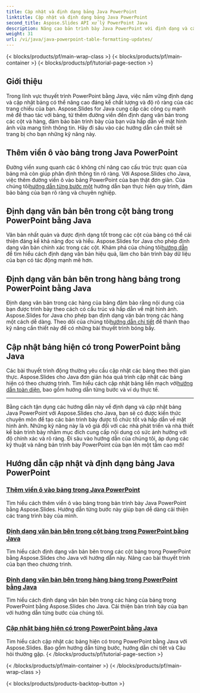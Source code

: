 ```yaml
---
title: Cập nhật và định dạng bảng Java PowerPoint
linktitle: Cập nhật và định dạng bảng Java PowerPoint
second_title: Aspose.Slides API xử lý PowerPoint Java
description: Nâng cao bản trình bày Java PowerPoint với định dạng và cập nhật bảng bằng Aspose.Slides. Tìm hiểu cách thêm đường viền, định dạng văn bản trong cột, hàng và cập nhật bảng.
weight: 31
url: /vi/java/java-powerpoint-table-formatting-updates/
---
```


{< blocks/products/pf/main-wrap-class >}
{< blocks/products/pf/main-container >}
{< blocks/products/pf/tutorial-page-section >}


## Giới thiệu

Trong lĩnh vực thuyết trình PowerPoint bằng Java, việc nắm vững định dạng và cập nhật bảng có thể nâng cao đáng kể chất lượng và độ rõ ràng của các trang chiếu của bạn. Aspose.Slides for Java cung cấp các công cụ mạnh mẽ để thao tác với bảng, từ thêm đường viền đến định dạng văn bản trong các cột và hàng, đảm bảo bản trình bày của bạn vừa hấp dẫn về mặt hình ảnh vừa mang tính thông tin. Hãy đi sâu vào các hướng dẫn cần thiết sẽ trang bị cho bạn những kỹ năng này.

## Thêm viền ô vào bảng trong Java PowerPoint
 Đường viền xung quanh các ô không chỉ nâng cao cấu trúc trực quan của bảng mà còn giúp phân định thông tin rõ ràng. Với Aspose.Slides cho Java, việc thêm đường viền ô vào bảng PowerPoint của bạn thật đơn giản. Của chúng tôi[hướng dẫn từng bước một](./add-cell-borders-table-java-powerpoint/) hướng dẫn bạn thực hiện quy trình, đảm bảo bảng của bạn rõ ràng và chuyên nghiệp.

## Định dạng văn bản bên trong cột bảng trong PowerPoint bằng Java
Văn bản nhất quán và được định dạng tốt trong các cột của bảng có thể cải thiện đáng kể khả năng đọc và hiểu. Aspose.Slides for Java cho phép định dạng văn bản chính xác trong các cột. Khám phá của chúng tôi[hướng dẫn](./format-text-inside-table-column-powerpoint-java/) để tìm hiểu cách định dạng văn bản hiệu quả, làm cho bản trình bày dữ liệu của bạn có tác động mạnh mẽ hơn.

## Định dạng văn bản bên trong hàng bảng trong PowerPoint bằng Java
 Định dạng văn bản trong các hàng của bảng đảm bảo rằng nội dung của bạn được trình bày theo cách có cấu trúc và hấp dẫn về mặt hình ảnh. Aspose.Slides for Java cho phép bạn định dạng văn bản trong các hàng một cách dễ dàng. Theo dõi của chúng tôi[hướng dẫn chi tiết](./format-text-inside-table-row-powerpoint-java/) để thành thạo kỹ năng cần thiết này để có những bài thuyết trình bóng bẩy.

## Cập nhật bảng hiện có trong PowerPoint bằng Java
 Các bài thuyết trình động thường yêu cầu cập nhật các bảng theo thời gian thực. Aspose.Slides cho Java đơn giản hóa quá trình cập nhật các bảng hiện có theo chương trình. Tìm hiểu cách cập nhật bảng liền mạch với[hướng dẫn toàn diện](./update-existing-table-powerpoint-java/), bao gồm hướng dẫn từng bước và ví dụ thực tế.

---

Bằng cách tận dụng các hướng dẫn này về định dạng và cập nhật bảng Java PowerPoint với Aspose.Slides cho Java, bạn sẽ có được kiến thức chuyên môn để tạo các bản trình bày được tổ chức tốt và hấp dẫn về mặt hình ảnh. Những kỹ năng này là vô giá đối với các nhà phát triển và nhà thiết kế bản trình bày nhằm mục đích cung cấp nội dung có sức ảnh hưởng với độ chính xác và rõ ràng. Đi sâu vào hướng dẫn của chúng tôi, áp dụng các kỹ thuật và nâng bản trình bày PowerPoint của bạn lên một tầm cao mới!
## Hướng dẫn cập nhật và định dạng bảng Java PowerPoint
### [Thêm viền ô vào bảng trong Java PowerPoint](./add-cell-borders-table-java-powerpoint/)
Tìm hiểu cách thêm viền ô vào bảng trong bản trình bày Java PowerPoint bằng Aspose.Slides. Hướng dẫn từng bước này giúp bạn dễ dàng cải thiện các trang trình bày của mình.
### [Định dạng văn bản bên trong cột bảng trong PowerPoint bằng Java](./format-text-inside-table-column-powerpoint-java/)
Tìm hiểu cách định dạng văn bản bên trong các cột bảng trong PowerPoint bằng Aspose.Slides cho Java với hướng dẫn này. Nâng cao bài thuyết trình của bạn theo chương trình.
### [Định dạng văn bản bên trong hàng bảng trong PowerPoint bằng Java](./format-text-inside-table-row-powerpoint-java/)
Tìm hiểu cách định dạng văn bản bên trong các hàng của bảng trong PowerPoint bằng Aspose.Slides cho Java. Cải thiện bản trình bày của bạn với hướng dẫn từng bước của chúng tôi.
### [Cập nhật bảng hiện có trong PowerPoint bằng Java](./update-existing-table-powerpoint-java/)
Tìm hiểu cách cập nhật các bảng hiện có trong PowerPoint bằng Java với Aspose.Slides. Bao gồm hướng dẫn từng bước, hướng dẫn chi tiết và Câu hỏi thường gặp.
{< /blocks/products/pf/tutorial-page-section >}

{< /blocks/products/pf/main-container >}
{< /blocks/products/pf/main-wrap-class >}

{< blocks/products/products-backtop-button >}
